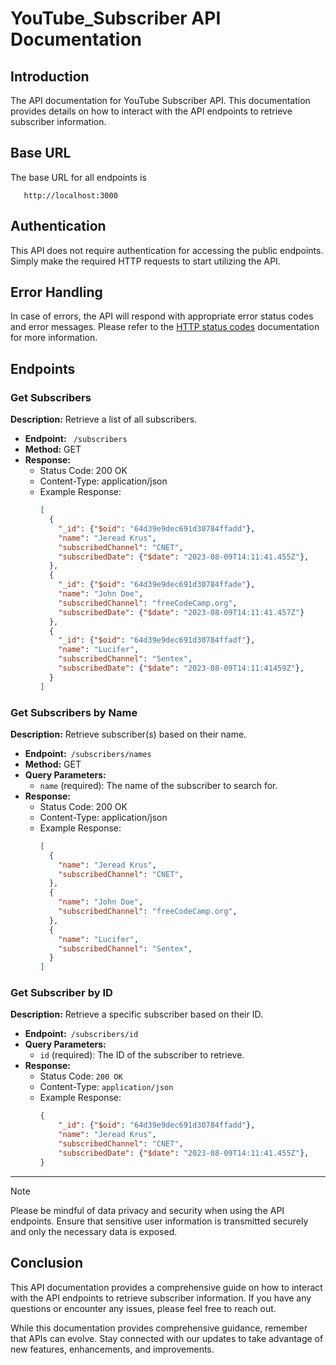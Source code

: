 # YouTube_Subscriber API Documentation

## Introduction

The API documentation for YouTube Subscriber API. This documentation provides details on how to interact with the API endpoints to retrieve subscriber information.

## Base URL
The base URL for all endpoints is 
 ``` 
    http://localhost:3000
 ```
## Authentication

This API does not require authentication for accessing the public endpoints. Simply make the required HTTP requests to start utilizing the API.

## Error Handling

In case of errors, the API will respond with appropriate error status codes and error messages. Please refer to the [HTTP status codes](https://developer.mozilla.org/en-US/docs/Web/HTTP/Status) documentation for more information.

## Endpoints

### Get Subscribers
**Description:** Retrieve a list of all subscribers.

- **Endpoint:** ` /subscribers`
- **Method:** GET
- **Response:**
  - Status Code: 200 OK
  - Content-Type: application/json
  - Example Response:
    ```json
    [   
      {
        "_id": {"$oid": "64d39e9dec691d30784ffadd"},
        "name": "Jeread Krus",
        "subscribedChannel": "CNET",
        "subscribedDate": {"$date": "2023-08-09T14:11:41.455Z"},
      },
      {
        "_id": {"$oid": "64d39e9dec691d30784ffade"},
        "name": "John Doe",
        "subscribedChannel": "freeCodeCamp.org",
        "subscribedDate": {"$date": "2023-08-09T14:11:41.457Z"}
      },
      {
        "_id": {"$oid": "64d39e9dec691d30784ffadf"},
        "name": "Lucifer",
        "subscribedChannel": "Sentex",
        "subscribedDate": {"$date": "2023-08-09T14:11:41459Z"},
      }
    ]
    ```

### Get Subscribers by Name

**Description:** Retrieve subscriber(s) based on their name.

- **Endpoint:**`  /subscribers/names `
- **Method:** GET
- **Query Parameters:**
  - `name` (required): The name of the subscriber to search for.
- **Response:**
  - Status Code: 200 OK
  - Content-Type: application/json
  - Example Response:
    ```json
    [
      {
        "name": "Jeread Krus",
        "subscribedChannel": "CNET",
      },
      {
        "name": "John Doe",
        "subscribedChannel": "freeCodeCamp.org",
      },
      {
        "name": "Lucifer",
        "subscribedChannel": "Sentex",
      }
    ]
    ```

### Get Subscriber by ID
**Description:** Retrieve a specific subscriber based on their ID.
- **Endpoint:**` /subscribers/id`
- **Query Parameters:**
  - `id` (required): The ID of the subscriber to retrieve.
- **Response:**
  - Status Code: `200 OK`
  - Content-Type: `application/json`
  - Example Response:
    ```json
    {
        "_id": {"$oid": "64d39e9dec691d30784ffadd"},
        "name": "Jeread Krus",
        "subscribedChannel": "CNET",
        "subscribedDate": {"$date": "2023-08-09T14:11:41.455Z"},
    }
    ```


---

> [!NOTE]
> Please be mindful of data privacy and security when using the API endpoints. Ensure that sensitive user information is transmitted securely and only the necessary data is exposed.

## Conclusion

This API documentation provides a comprehensive guide on how to interact with the API endpoints to retrieve subscriber information. If you have any questions or encounter any issues, please feel free to reach out.

While this documentation provides comprehensive guidance, remember that APIs can evolve. Stay connected with our updates to take advantage of new features, enhancements, and improvements. 






